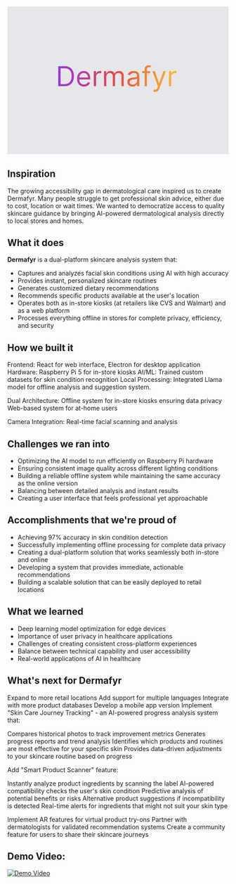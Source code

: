 <img src="Dermafyr.png"/>

## Inspiration
The growing accessibility gap in dermatological care inspired us to create Dermafyr. Many people struggle to get professional skin advice, either due to cost, location or wait times. We wanted to democratize access to quality skincare guidance by bringing AI-powered dermatological analysis directly to local stores and homes.
## What it does
**Dermafyr** is a dual-platform skincare analysis system that:

- Captures and analyzes facial skin conditions using AI with high accuracy
- Provides instant, personalized skincare routines
- Generates customized dietary recommendations
- Recommends specific products available at the user's location
- Operates both as in-store kiosks (at retailers like CVS and Walmart) and as a web platform
- Processes everything offline in stores for complete privacy, efficiency, and security
## How we built it
Frontend: React for web interface, Electron for desktop application
Hardware: Raspberry Pi 5 for in-store kiosks
AI/ML: Trained custom datasets for skin condition recognition
Local Processing: Integrated Llama model for offline analysis and suggestion system.

Dual Architecture:
Offline system for in-store kiosks ensuring data privacy
Web-based system for at-home users

Camera Integration: Real-time facial scanning and analysis

## Challenges we ran into
- Optimizing the AI model to run efficiently on Raspberry Pi hardware
- Ensuring consistent image quality across different lighting conditions
- Building a reliable offline system while maintaining the same accuracy as the online version
- Balancing between detailed analysis and instant results
- Creating a user interface that feels professional yet approachable

## Accomplishments that we're proud of
- Achieving 97% accuracy in skin condition detection
- Successfully implementing offline processing for complete data privacy
- Creating a dual-platform solution that works seamlessly both in-store and online
- Developing a system that provides immediate, actionable recommendations
- Building a scalable solution that can be easily deployed to retail locations

## What we learned
- Deep learning model optimization for edge devices
- Importance of user privacy in healthcare applications
- Challenges of creating consistent cross-platform experiences
- Balance between technical capability and user accessibility
- Real-world applications of AI in healthcare

## What's next for Dermafyr
Expand to more retail locations
Add support for multiple languages
Integrate with more product databases
Develop a mobile app version
Implement "Skin Care Journey Tracking" - an AI-powered progress analysis system that:

Compares historical photos to track improvement metrics
Generates progress reports and trend analysis
Identifies which products and routines are most effective for your specific skin
Provides data-driven adjustments to your skincare routine based on progress


Add "Smart Product Scanner" feature:

Instantly analyze product ingredients by scanning the label
AI-powered compatibility checks the user's skin condition
Predictive analysis of potential benefits or risks
Alternative product suggestions if incompatibility is detected
Real-time alerts for ingredients that might not suit your skin type


Implement AR features for virtual product try-ons
Partner with dermatologists for validated recommendation systems
Create a community feature for users to share their skincare journeys

## Demo Video:
[![Demo Video](https://img.youtube.com/vi/3ZTVrNvTw7I/0.jpg)](https://www.youtube.com/watch?v=3ZTVrNvTw7I)

